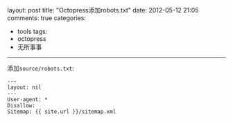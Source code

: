layout: post
title: "Octopress添加robots.txt"
date: 2012-05-12 21:05
comments: true
categories: 
  - tools
tags:
  - octopress
  - 无所事事
---

添加`source/robots.txt`:

```
---
layout: nil
---
User-agent: *
Disallow: 
Sitemap: {{ site.url }}/sitemap.xml 
```
